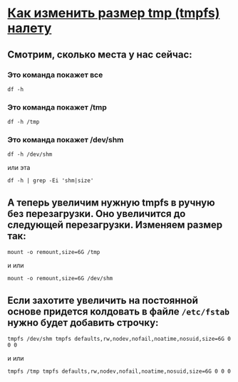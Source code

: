 


# [Как изменить размер tmp (tmpfs) налету](http://www.michurin.net/tools/remount-resize-tmpfs.html)

## Смотрим, сколько места у нас сейчас:

### Это команда покажет все
```
df -h
```

### Это команда покажет /tmp
```
df -h /tmp
```

### Это команда покажет /dev/shm
```
df -h /dev/shm
```
или эта
```
df -h | grep -Ei 'shm|size'
```

## А теперь увеличим нужную tmpfs в ручную без перезагрузки. Оно увеличится до следующей перезагрузки. Изменяем размер так:
```
mount -o remount,size=6G /tmp
```
и или
```
mount -o remount,size=6G /dev/shm
```

## Если захотите увеличить на постоянной основе придется колдовать в файле `/etc/fstab` нужно будет добавить строчку: 
```
tmpfs /dev/shm tmpfs defaults,rw,nodev,nofail,noatime,nosuid,size=6G 0 0 0
```
и или 
```
tmpfs /tmp tmpfs defaults,rw,nodev,nofail,noatime,nosuid,size=6G 0 0 0
```



